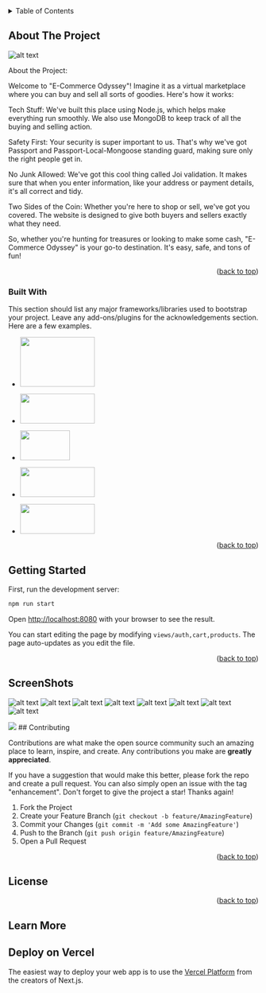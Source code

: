 <!-- TABLE OF CONTENTS -->
<details>
  <summary>Table of Contents</summary>
</details>



<!-- ABOUT THE PROJECT -->
## About The Project
![alt text](</pics/Screenshot 2024-02-13 124037.png>)


About the Project:

Welcome to "E-Commerce Odyssey"! Imagine it as a virtual marketplace where you can buy and sell all sorts of goodies. Here's how it works:

Tech Stuff: We've built this place using Node.js, which helps make everything run smoothly. We also use MongoDB to keep track of all the buying and selling action.

Safety First: Your security is super important to us. That's why we've got Passport and Passport-Local-Mongoose standing guard, making sure only the right people get in.

No Junk Allowed: We've got this cool thing called Joi validation. It makes sure that when you enter information, like your address or payment details, it's all correct and tidy.

Two Sides of the Coin: Whether you're here to shop or sell, we've got you covered. The website is designed to give both buyers and sellers exactly what they need.

So, whether you're hunting for treasures or looking to make some cash, "E-Commerce Odyssey" is your go-to destination. It's easy, safe, and tons of fun!
<p align="right">(<a href="#readme-top">back to top</a>)</p>



### Built With

This section should list any major frameworks/libraries used to bootstrap your project. Leave any add-ons/plugins for the acknowledgements section. Here are a few examples.

* <a href="https://ejs.co/"><img src="https://imgs.search.brave.com/UUiWZkUE5gLwNTHmbYqhTDga2KSYLpMULD8W_BzuRvw/rs:fit:500:0:0/g:ce/aHR0cHM6Ly9taXJv/Lm1lZGl1bS5jb20v/djIvMSp5bmxIOGRu/cVE3MnFqZl8zeGJK/TkV3LmpwZWc" width="150" height="100"></a>
* <a href="https://expressjs.com/"><img src="https://imgs.search.brave.com/nRoWhyn0wipNOuIlVyuEMhTjGhP7P33CKX3r7RU7btg/rs:fit:500:0:0/g:ce/aHR0cHM6Ly9jYW1v/LmdpdGh1YnVzZXJj/b250ZW50LmNvbS9m/NjEyOGI2YTE3YzI4/ZWMwNTRiN2FiNjdl/NTk1ZDM5ZjUwM2Ew/ZTE3YjExNjkwMTE0/MWMwNWUxYTEwMTY5/ODVhLzY4NzQ3NDcw/NzMzYTJmMmY2OTJl/NjM2YzZmNzU2NDc1/NzAyZTYzNmY2ZDJm/N2E2NjU5MzY2YzRj/Mzc2NTQ2NjEyZDMz/MzAzMDMwNzgzMzMw/MzAzMDJlNzA2ZTY3.jpeg" width="150" height="60"></a>
* <a href="https://www.passportjs.org/tutorials/password/prompt/"><img src="https://imgs.search.brave.com/DtvTOsEmWDsvA9wub7IE3QB6mhO5kPqHCkT3q9bDjIw/rs:fit:860:0:0/g:ce/aHR0cHM6Ly9jZG4u/d29ybGR2ZWN0b3Js/b2dvLmNvbS9sb2dv/cy9wYXNzcG9ydC5z/dmc.svg" height="60" width="100"></a>

* <a href="https://axios-http.com/"><img src="https://img.shields.io/badge/Axios-5A29E4.svg?style=for-the-badge&logo=Axios&logoColor=white" height="60" width="150"></a>

* <a href="https://www.mongodb.com/"><img src="https://imgs.search.brave.com/d85rAqnk2bn45HI7iLt5XnVbWrTL2k42_lI4ubQjqx0/rs:fit:860:0:0/g:ce/aHR0cHM6Ly9wbHVz/cG5nLmNvbS9pbWct/cG5nL2xvZ28tbW9u/Z29kYi1wbmctc3Rh/bmRhcmQtbG9nby00/MTY3LmpwZw" height="60" width="150"></a>

<p align="right">(<a href="#readme-top">back to top</a>)</p>



<!-- GETTING STARTED -->
## Getting Started

First, run the development server:

```bash
npm run start
```

Open [http://localhost:8080](http://localhost:8080) with your browser to see the result.

You can start editing the page by modifying `views/auth,cart,products`. The page auto-updates as you edit the file.

<p align="right">(<a href="#readme-top">back to top</a>)</p>



<!-- USAGE EXAMPLES -->
## ScreenShots
![alt text](</pics/Screenshot 2024-02-13 124113.png>)
![alt text](</pics/Screenshot 2024-02-13 124141.png>)
![alt text](</pics/Screenshot 2024-02-13 124640.png>)
![alt text](</pics/Screenshot 2024-02-13 124750.png>)
![alt text](</pics/Screenshot 2024-02-13 124732.png>)
![alt text](</pics/Screenshot 2024-02-13 124208.png>)
![alt text](</pics/Screenshot 2024-02-13 124223.png>)
![alt text](</pics/Screenshot 2024-02-13 124232.png>)
<!-- ARCHITECTURE -->
<img src="https://github.com/SARIF-MALIK/E-commerce-fullStack/blob/master/pics/ARCHITECTURE.jpg?raw=true" />
<!-- CONTRIBUTING -->
## Contributing

Contributions are what make the open source community such an amazing place to learn, inspire, and create. Any contributions you make are **greatly appreciated**.

If you have a suggestion that would make this better, please fork the repo and create a pull request. You can also simply open an issue with the tag "enhancement".
Don't forget to give the project a star! Thanks again!

1. Fork the Project
2. Create your Feature Branch (`git checkout -b feature/AmazingFeature`)
3. Commit your Changes (`git commit -m 'Add some AmazingFeature'`)
4. Push to the Branch (`git push origin feature/AmazingFeature`)
5. Open a Pull Request

<p align="right">(<a href="#readme-top">back to top</a>)</p>



<!-- LICENSE -->
## License

<p align="right">(<a href="#readme-top">back to top</a>)</p>

## Learn More

## Deploy on Vercel

The easiest way to deploy your web app is to use the [Vercel Platform](https://vercel.com/new?utm_medium=default-template&filter=next.js&utm_source=create-next-app&utm_campaign=create-next-app-readme) from the creators of Next.js.

